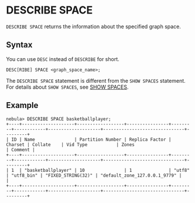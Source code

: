# DESCRIBE SPACE

`DESCRIBE SPACE` returns the information about the specified graph space.

## Syntax

You can use `DESC` instead of `DESCRIBE` for short.

```ngql
DESC[RIBE] SPACE <graph_space_name>;
```

The `DESCRIBE SPACE` statement is different from the `SHOW SPACES` statement. For details about `SHOW SPACES`, see [SHOW SPACES](3.show-spaces.md).

## Example

```ngql
nebula> DESCRIBE SPACE basketballplayer;
+----+--------------------+------------------+----------------+---------+------------+--------------------+-------------------------------+---------+
| ID | Name               | Partition Number | Replica Factor | Charset | Collate    | Vid Type           | Zones                         | Comment |
+----+--------------------+------------------+----------------+---------+------------+--------------------+-------------------------------+---------+
| 1  | "basketballplayer" | 10               | 1              | "utf8"  | "utf8_bin" | "FIXED_STRING(32)" | "default_zone_127.0.0.1_9779" |         |
+----+--------------------+------------------+----------------+---------+------------+--------------------+-------------------------------+---------+
```

<!--
```ngql
nebula> DESCRIBE SPACE basketballplayer;
+----+--------------------+------------------+----------------+---------+------------+--------------------+-------------+-------------------------------+---------+
| ID | Name               | Partition Number | Replica Factor | Charset | Collate    | Vid Type           | Atomic Edge | Zones                         | Comment |
+----+--------------------+------------------+----------------+---------+------------+--------------------+-------------+-------------------------------+---------+
| 1  | "basketballplayer" | 10               | 1              | "utf8"  | "utf8_bin" | "FIXED_STRING(32)" | false       | "default_zone_127.0.0.1_9779" |         |
+----+--------------------+------------------+----------------+---------+------------+--------------------+-------------+-------------------------------+---------+
```
-->

